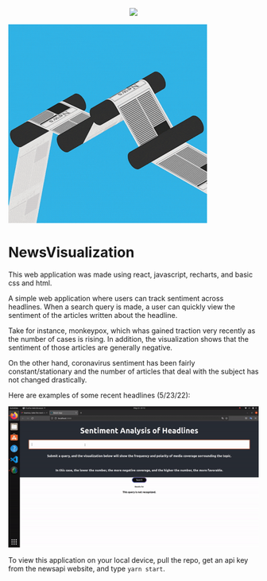 
<p align="center">
  <img src="[demo.gif](https://github.com/seamusgould/FastViz/blob/main/fastviz/src/giphy.gif)" />
</p>

![](https://github.com/seamusgould/FastViz/blob/main/fastviz/src/giphy.gif)
# NewsVisualization

This web application was made using react, javascript, recharts, and basic css and html.

A simple web application where users can track sentiment across headlines.  When a search query is made, a user can quickly view the sentiment of the articles written about the headline.

Take for instance, monkeypox, which whas gained traction very recently as the number of cases is rising.  In addition, the visualization shows that the sentiment of those articles are generally negative.

On the other hand, coronavirus sentiment has been fairly constant/stationary and the number of articles that deal with the subject has not changed drastically.

Here are examples of some recent headlines (5/23/22):

![](https://github.com/seamusgould/FastViz/blob/main/fastviz/example.gif)

To view this application on your local device, pull the repo, get an api key from the newsapi website, and type `yarn start`.
